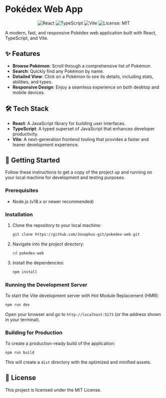 # Pokédex Web App

<p align="center">
  <img src="https://img.shields.io/badge/react-%2320232a.svg?style=for-the-badge&logo=react&logoColor=%2361DAFB" alt="React"/>
  <img src="https://img.shields.io/badge/typescript-%23007ACC.svg?style=for-the-badge&logo=typescript&logoColor=white" alt="TypeScript"/>
  <img src="https://img.shields.io/badge/vite-%23646CFF.svg?style=for-the-badge&logo=vite&logoColor=white" alt="Vite"/>
  <img src="https://img.shields.io/badge/License-MIT-yellow.svg?style=for-the-badge" alt="License: MIT"/>
</p>

A modern, fast, and responsive Pokédex web application built with React, TypeScript, and Vite.

## ✨ Features

- **Browse Pokémon**: Scroll through a comprehensive list of Pokémon.
- **Search**: Quickly find any Pokémon by name.
- **Detailed View**: Click on a Pokémon to see its details, including stats, abilities, and types.
- **Responsive Design**: Enjoy a seamless experience on both desktop and mobile devices.

## 🛠️ Tech Stack

- **React**: A JavaScript library for building user interfaces.
- **TypeScript**: A typed superset of JavaScript that enhances developer productivity.
- **Vite**: A next-generation frontend tooling that provides a faster and leaner development experience.

## 🚀 Getting Started

Follow these instructions to get a copy of the project up and running on your local machine for development and testing purposes.

### Prerequisites

- Node.js (v18.x or newer recommended)

### Installation

1.  Clone the repository to your local machine:
    ```sh
    git clone https://github.com/Josephus-git/pokedex-web.git
    ```
2.  Navigate into the project directory:
    ```sh
    cd pokedex-web
    ```
3.  Install the dependencies:
    ```sh
    npm install
    ```

### Running the Development Server

To start the Vite development server with Hot Module Replacement (HMR):

```sh
npm run dev
```

Open your browser and go to `http://localhost:5173` (or the address shown in your terminal).

### Building for Production

To create a production-ready build of the application:

```sh
npm run build
```

This will create a `dist` directory with the optimized and minified assets.


## 📄 License

This project is licensed under the MIT License. 
